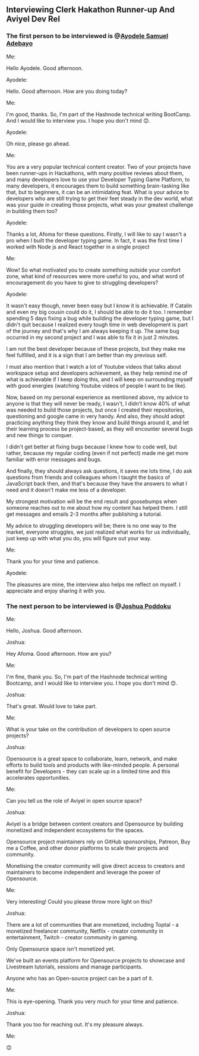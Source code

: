 ## Interviewing Clerk Hakathon Runner-up And Aviyel Dev Rel

### The first person to be interviewed is @[Ayodele Samuel Adebayo](@unclebigbay) 
Me: 

Hello Ayodele. Good afternoon.

Ayodele:

Hello. Good afternoon. How are you doing today?

Me:

I'm good, thanks. So, I'm part of the Hashnode technical writing BootCamp. And I would like to interview you. I hope you don't mind 😊. 

Ayodele:

Oh nice, please go ahead.

Me: 

You are a very popular technical content creator. Two of your projects have been runner-ups in Hackathons, with many positive reviews about them, and many developers love to use your Developer Typing Game Platform, to many developers, it encourages them to build something brain-tasking like that, but to beginners, it can be an intimidating feat. What is your advice to developers who are still trying to get their feet steady in the dev world, what was your guide in creating those projects, what was your greatest challenge in building them too?

Ayodele: 

Thanks a lot, Afoma for these questions. Firstly, I will like to say I wasn't a pro when I built the developer typing game. In fact, it was the first time I worked with Node js and React together in a single project

Me:

Wow! So what motivated you to create something outside your comfort zone, what kind of resources were more useful to you, and what word of encouragement do you have to give to struggling developers? 

Ayodele:

It wasn't easy though, never been easy but I know it is achievable. If Catalin and even my big cousin could do it, I should be able to do it too.
I remember spending 5 days fixing a bug while building the developer typing game, but I didn't quit because I realized every tough time in web development is part of the journey and that's why I am always keeping it up. The same bug occurred in my second project and I was able to fix it in just 2 minutes.

I am not the best developer because of these projects, but they make me feel fulfilled, and it is a sign that I am better than my previous self.

I must also mention that I watch a lot of Youtube videos that talks about workspace setup and developers achievement, as they help remind me of what is achievable if I keep doing this, and I will keep on surrounding myself with good energies (watching Youtube videos of people I want to be like).

Now, based on my personal experience as mentioned above, my advice to anyone is that they will never be ready, I wasn't, I didn't know 40% of what was needed to build those projects, but once I created their repositories, questioning and google came in very handy. And also, they should adopt practicing anything they think they know and build things around it, and let their learning process be project-based, as they will encounter several bugs and new things to conquer.

I didn't get better at fixing bugs because I knew how to code well, but rather, because my regular coding (even if not perfect) made me get more familiar with error messages and bugs.

And finally, they should always ask questions, it saves me lots time, I do ask questions from friends and colleagues whom I taught the basics of JavaScript back then, and that's because they have the answers to what I need and it doesn't make me less of a developer.

My strongest motivation will be the end result and goosebumps when someone reaches out to me about how my content has helped them. I still get messages and emails 2-3 months after publishing a tutorial.

My advice to struggling developers will be; there is no one way to the market, everyone struggles, we just realized what works for us individually, just keep up with what you do, you will figure out your way.

Me:

Thank you for your time and patience.

Ayodele:

The pleasures are mine, the interview also helps me reflect on myself. I appreciate and enjoy sharing it with you. 

### The next person to be interviewed is @[Joshua Poddoku](@joshuapoddoku)

Me:

Hello, Joshua. Good afternoon.

Joshua:

Hey Afoma. Good afternoon. How are you?

Me:

I'm fine, thank you. So, I'm part of the Hashnode technical writing Bootcamp, and I would like to interview you. I hope you don't mind 😊.

Joshua:

That's great. Would love to take part. 

Me:

What is your take on the contribution of developers to open source projects? 

Joshua:

Opensource is a great space to collaborate, learn, network, and make efforts to build tools and products with like-minded people. A personal benefit for Developers - they can scale up in a limited time and this accelerates opportunities. 

Me:

Can you tell us the role of Aviyel in open source space?

Joshua:

Aviyel is a bridge between content creators and Opensource by building monetized and independent ecosystems for the spaces.

Opensource project maintainers rely on GitHub sponsorships, Patreon, Buy me a Coffee, and other donor platforms to scale their projects and community.

Monetising the creator community will give direct access to creators and maintainers to become independent and leverage the power of Opensource.

Me:

Very interesting! Could you please throw more light on this?

Joshua:

There are a lot of communities that are monetized, including Toptal - a monetized freelancer community, Netflix - creator community in entertainment, Twitch - creator community in gaming.

Only Opensource space isn't monetized yet.

We've built an events platform for Opensource projects to showcase and Livestream tutorials, sessions and manage participants.

Anyone who has an Open-source project can be a part of it.

Me:

This is eye-opening. Thank you very much for your time and patience. 

Joshua:

Thank you too for reaching out. It's my pleasure always.

Me:

😊

